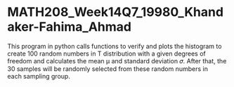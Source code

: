 # MATH208_Week14Q7_19980_Khandaker-Fahima_Ahmad
This program in python calls functions to verify and plots the histogram to create 100 random numbers in T distribution with a given degrees of freedom and calculates the mean μ and standard deviation 𝜎. After that, the 30 samples will be randomly selected from these random numbers in each sampling group.
